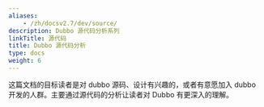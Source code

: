 ```yaml
---
aliases:
    - /zh/docsv2.7/dev/source/
description: Dubbo 源代码分析系列
linkTitle: 源代码
title: Dubbo 源代码分析
type: docs
weight: 6
---
```




这篇文档的目标读者是对 dubbo 源码、设计有兴趣的，或者有意愿加入 dubbo 开发的人群。主要通过源代码的分析让读者对 Dubbo 有更深入的理解。